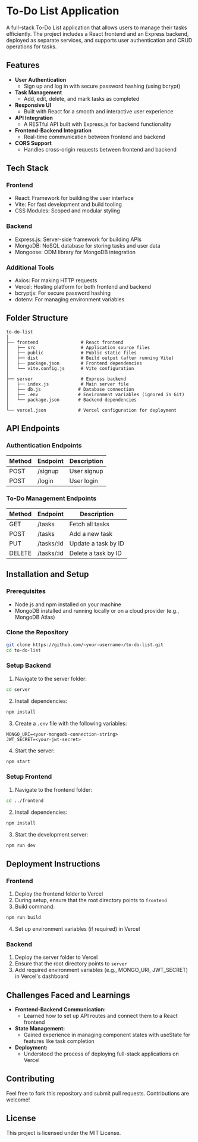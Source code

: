 # To-Do List Application

A full-stack To-Do List application that allows users to manage their tasks efficiently. The project includes a React frontend and an Express backend, deployed as separate services, and supports user authentication and CRUD operations for tasks.

## Features

- **User Authentication**
  - Sign up and log in with secure password hashing (using bcrypt)
- **Task Management**
  - Add, edit, delete, and mark tasks as completed
- **Responsive UI**
  - Built with React for a smooth and interactive user experience
- **API Integration**
  - A RESTful API built with Express.js for backend functionality
- **Frontend-Backend Integration**
  - Real-time communication between frontend and backend
- **CORS Support**
  - Handles cross-origin requests between frontend and backend

## Tech Stack

### Frontend
- React: Framework for building the user interface
- Vite: For fast development and build tooling
- CSS Modules: Scoped and modular styling

### Backend
- Express.js: Server-side framework for building APIs
- MongoDB: NoSQL database for storing tasks and user data
- Mongoose: ODM library for MongoDB integration

### Additional Tools
- Axios: For making HTTP requests
- Vercel: Hosting platform for both frontend and backend
- bcryptjs: For secure password hashing
- dotenv: For managing environment variables

## Folder Structure

```plaintext
to-do-list
│
├── frontend                # React frontend
│   ├── src                 # Application source files
│   ├── public              # Public static files
│   ├── dist                # Build output (after running Vite)
│   ├── package.json        # Frontend dependencies
│   └── vite.config.js      # Vite configuration
│
├── server                  # Express backend
│   ├── index.js            # Main server file
│   ├── db.js              # Database connection
│   ├── .env               # Environment variables (ignored in Git)
│   └── package.json       # Backend dependencies
│
└── vercel.json            # Vercel configuration for deployment
```

## API Endpoints

### Authentication Endpoints

| Method | Endpoint | Description |
|--------|----------|-------------|
| POST   | /signup  | User signup |
| POST   | /login   | User login  |

### To-Do Management Endpoints

| Method | Endpoint    | Description          |
|--------|------------|---------------------|
| GET    | /tasks     | Fetch all tasks     |
| POST   | /tasks     | Add a new task      |
| PUT    | /tasks/:id | Update a task by ID |
| DELETE | /tasks/:id | Delete a task by ID |

## Installation and Setup

### Prerequisites
- Node.js and npm installed on your machine
- MongoDB installed and running locally or on a cloud provider (e.g., MongoDB Atlas)

### Clone the Repository
```bash
git clone https://github.com/<your-username>/to-do-list.git
cd to-do-list
```

### Setup Backend
1. Navigate to the server folder:
```bash
cd server
```

2. Install dependencies:
```bash
npm install
```

3. Create a `.env` file with the following variables:
```env
MONGO_URI=<your-mongodb-connection-string>
JWT_SECRET=<your-jwt-secret>
```

4. Start the server:
```bash
npm start
```

### Setup Frontend
1. Navigate to the frontend folder:
```bash
cd ../frontend
```

2. Install dependencies:
```bash
npm install
```

3. Start the development server:
```bash
npm run dev
```

## Deployment Instructions

### Frontend
1. Deploy the frontend folder to Vercel
2. During setup, ensure that the root directory points to `frontend`
3. Build command:
```bash
npm run build
```
4. Set up environment variables (if required) in Vercel

### Backend
1. Deploy the server folder to Vercel
2. Ensure that the root directory points to `server`
3. Add required environment variables (e.g., MONGO_URI, JWT_SECRET) in Vercel's dashboard

## Challenges Faced and Learnings

- **Frontend-Backend Communication:**
  - Learned how to set up API routes and connect them to a React frontend
- **State Management:**
  - Gained experience in managing component states with useState for features like task completion
- **Deployment:**
  - Understood the process of deploying full-stack applications on Vercel

## Contributing

Feel free to fork this repository and submit pull requests. Contributions are welcome!

## License

This project is licensed under the MIT License.

